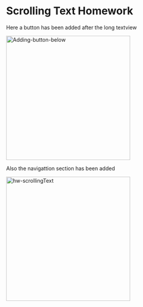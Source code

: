 # Scrolling Text Homework
Here a button has been added after the long textview


<img width="334" alt="Adding-button-below" src="https://user-images.githubusercontent.com/50906104/170835429-d7d9851f-795a-449f-bc2c-d549f9ab9c1e.png">

Also the navigattion section has been added

<img width="334" alt="hw-scrollingText" src="https://user-images.githubusercontent.com/50906104/170835506-2437d38e-83a2-4b00-8021-86c4e614da05.png">
